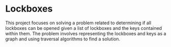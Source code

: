 # Lockboxes

This project focuses on solving a problem related to determining if all lockboxes can be opened given a list of lockboxes and the keys contained within them. The problem involves representing the lockboxes and keys as a graph and using traversal algorithms to find a solution.
